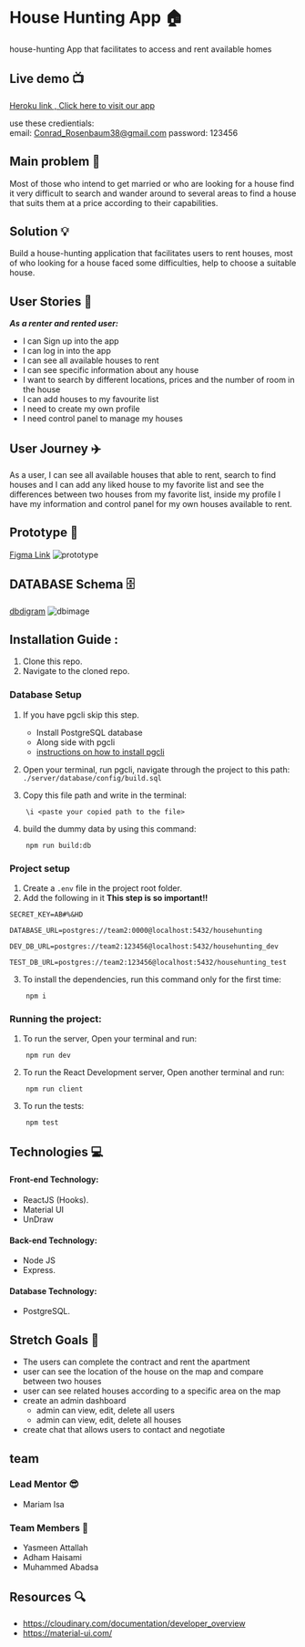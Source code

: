 # House Hunting App :house: 
house-hunting App that facilitates to access and rent available homes

## Live demo :tv: 
[Heroku link , Click here to visit our app](https://house-hunting-app.herokuapp.com/)

use these credientials: <br>
email: Conrad_Rosenbaum38@gmail.com
password: 123456

## Main problem :new_moon_with_face:
Most of those who intend to get married or who are looking for a house find it very difficult to search and wander around to several areas to find a house that suits them at a price according to their capabilities.

## Solution :bulb:
Build a house-hunting application that facilitates users to rent houses, most of who looking for a house faced some difficulties, help to choose a suitable house.

## User Stories :open_book:
***As a renter and rented user:***
* I can Sign up into the app 
* I can log in into the app 
* I can see all available houses to rent
* I can see specific information about any house
* I want to search by different locations, prices and the number of room in the house
* I can add houses to my favourite list
* I need to create my own profile
* I need control panel to manage my houses

## User Journey :airplane:

As a user, I can see all available houses that able to rent, search to find houses and I can add any liked house to my favorite list and see the differences between two houses from my favorite list, inside my profile I have my information and control panel for my own houses available to rent.


## Prototype :art:
[Figma Link](https://www.figma.com/file/ikAAUREYQFA0GXxGEUYZRf/home-hunting?node-id=92%3A240)
![prototype](https://i.imgur.com/wfKGoIT.png)


## DATABASE Schema :file_cabinet:
[dbdigram](https://dbdiagram.io/d/5ee9bcf79ea313663b3aa9ed)
![dbimage](https://i.imgur.com/1lve6is.png)

## Installation Guide :

1. Clone this repo.
2. Navigate to the cloned repo.

### Database Setup

1. If you have pgcli skip this step.

   - Install PostgreSQL database
   - Along side with pgcli
   - [instructions on how to install pgcli](https://www.pgcli.com/install)

2. Open your terminal, run pgcli, navigate through the project to this path: `./server/database/config/build.sql`

3. Copy this file path and write in the terminal:

```
    \i <paste your copied path to the file>
```

4. build the dummy data by using this command:

```
    npm run build:db
```

### Project setup

1. Create a `.env` file in the project root folder.
2. Add the following in it **This step is so important!!**

```
SECRET_KEY=AB#%&HD

DATABASE_URL=postgres://team2:0000@localhost:5432/househunting

DEV_DB_URL=postgres://team2:123456@localhost:5432/househunting_dev

TEST_DB_URL=postgres://team2:123456@localhost:5432/househunting_test

```

3. To install the dependencies, run this command only for the first time:

```
    npm i
```

### Running the project:

1. To run the server, Open your terminal and run:

```
    npm run dev
```

2. To run the React Development server, Open another terminal and run:

```
    npm run client
```

3. To run the tests:

```
    npm test
```

## Technologies :computer:

#### Front-end Technology:

- ReactJS (Hooks).
- Material UI
- UnDraw

#### Back-end Technology:

- Node JS
- Express.

#### Database Technology:
- PostgreSQL.

## Stretch Goals :goal_net:
* The users can complete the contract and rent the apartment
* user can see the location of the house on the map and compare between two houses
* user can see related houses according to a specific area on the map
* create an admin dashboard
    * admin can view, edit, delete all users 
    * admin can view, edit, delete all houses 
* create chat that allows users to contact and negotiate


## team

### Lead Mentor :sunglasses:
* Mariam Isa

### Team Members :busts_in_silhouette:
* Yasmeen Attallah 
* Adham Haisami
* Muhammed Abadsa 


## Resources :mag:
* https://cloudinary.com/documentation/developer_overview
* https://material-ui.com/

